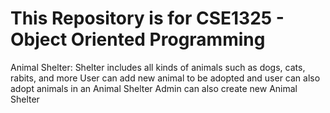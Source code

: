 # This Repository is for CSE1325 - Object Oriented Programming

Animal Shelter:
  Shelter includes all kinds of animals such as dogs, cats, rabits, and more
  User can add new animal to be adopted and user can also adopt animals in an Animal Shelter
  Admin can also create new Animal Shelter
